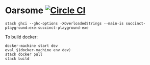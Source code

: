# Oarsome [![Circle CI](https://circleci.com/gh/haskell-works/succinct-playground/tree/master.svg?style=svg)](https://circleci.com/gh/haskell-works/succinct-playground/tree/master)

    stack ghci --ghc-options -XOverloadedStrings --main-is succinct-playground:exe:succinct-playground-exe

To build docker:

    docker-machine start dev
    eval $(docker-machine env dev)
    stack docker pull
    stack build
